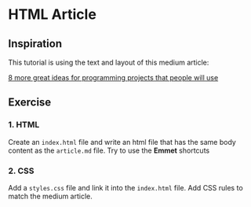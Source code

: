 # HTML Article

## Inspiration

This tutorial is using the text and layout of this medium article:

[8 more great ideas for programming projects that people will
use](https://medium.com/better-programming/8-more-great-ideas-for-programming-projects-that-people-will-use-3e236d145aa1)

## Exercise

### 1. HTML

Create an `index.html` file and write an html file that has the same body content as
the `article.md` file. Try to use the **Emmet** shortcuts

### 2. CSS

Add a `styles.css` file and link it into the `index.html` file. Add CSS rules to
match the medium article.
